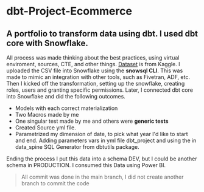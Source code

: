 # dbt-Project-Ecommerce
## A **portfolio** to transform data using **dbt**. I used dbt core with Snowflake.
All process was made thinking about the best practices, using virtual enviroment, sources, CTE, and other things.
[Dataset](https://www.kaggle.com/datasets/surajjha101/stores-area-and-sales-data) is from Kaggle.  I uploaded the CSV file into Snowflake using the **snowsql CLI**. This was made to mimic an integration with other tools, such as Fivetran, ADF, etc.
Then I kicked off the transformation, setting up the snowflake, creating roles, users and granting specific permissions. Later, I connected dbt core into Snowflake and did the following outcomes.
* Models with each correct materialization
* Two Macros made by me
* One singular test  made by me and others were **generic tests**
* Created Source yml file.
* Parametrized my dimension of date, to pick what year I'd like to start and end. Adding parameters vars in yml file dbt_project and using the in data_spine SQL Generator from dbtutils package.

Ending the process I put this data into a schema DEV, but I could be another schema in PRODUCTION.
I consumed this Data using Power BI.

>All commit was done in the main branch, I did not create another branch to commit the code
